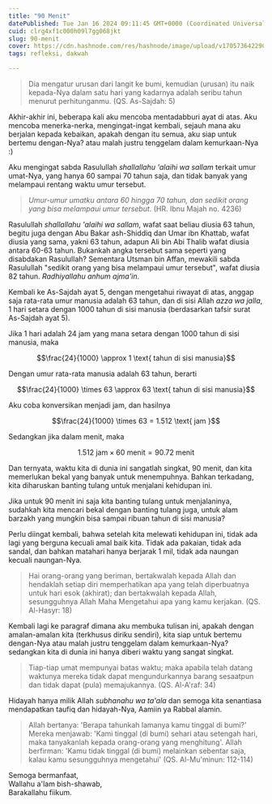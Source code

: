 ```yaml
---
title: "90 Menit"
datePublished: Tue Jan 16 2024 09:11:45 GMT+0000 (Coordinated Universal Time)
cuid: clrg4xf1c000h09l7gg068jkt
slug: 90-menit
cover: https://cdn.hashnode.com/res/hashnode/image/upload/v1705736422905/7edc83b3-a278-4f78-80b2-5bdb86865d02.jpeg
tags: refleksi, dakwah

---
```


> Dia mengatur urusan dari langit ke bumi, kemudian (urusan) itu naik kepada-Nya dalam satu hari yang kadarnya adalah seribu tahun menurut perhitunganmu. (QS. As-Sajdah: 5)

Akhir-akhir ini, beberapa kali aku mencoba mentadabburi ayat di atas. Aku mencoba menerka-nerka, mengingat-ingat kembali, sejauh mana aku berjalan kepada kebaikan, apakah dengan itu semua, aku siap untuk bertemu dengan-Nya? atau malah justru tenggelam dalam kemurkaan-Nya :)

Aku mengingat sabda Rasulullah *shallallahu 'alaihi wa sallam* terkait umur umat-Nya, yang hanya 60 sampai 70 tahun saja, dan tidak banyak yang melampaui rentang waktu umur tersebut.

> *Umur-umur umatku antara 60 hingga 70 tahun, dan sedikit orang yang bisa melampaui umur tersebut*. (HR. Ibnu Majah no. 4236)

Rasulullah *shallallahu 'alaihi wa sallam*, wafat saat beliau diusia 63 tahun, begitu juga dengan Abu Bakar ash-Shiddiq dan Umar ibn Khattab, wafat diusia yang sama, yakni 63 tahun, adapun Ali bin Abi Thalib wafat diusia antara 60-63 tahun. Bukankah angka tersebut sama seperti yang disabdakan Rasulullah? Sementara Utsman bin Affan, mewakili sabda Rasulullah "sedikit orang yang bisa melampaui umur tersebut", wafat diusia 82 tahun. *Radhiyallahu anhum ajma'in*.

Kembali ke As-Sajdah ayat 5, dengan mengetahui riwayat di atas, anggap saja rata-rata umur manusia adalah 63 tahun, dan di sisi Allah *azza wa jalla*, 1 hari setara dengan 1000 tahun di sisi manusia (berdasarkan tafsir surat As-Sajdah ayat 5).

Jika 1 hari adalah 24 jam yang mana setara dengan 1000 tahun di sisi manusia, maka

$$\frac{24}{1000} \approx 1 \text{ tahun di sisi manusia}$$

Dengan umur rata-rata manusia adalah 63 tahun, berarti

$$\frac{24}{1000} \times 63 \approx 63 \text{ tahun di sisi manusia}$$

Aku coba konversikan menjadi jam, dan hasilnya

$$\frac{24}{1000} \times 63 = 1.512 \text{ jam }$$

Sedangkan jika dalam menit, maka

$$1.512 \text { jam} \times 60 \text { menit} = 90.72 \text { menit }$$

Dan ternyata, waktu kita di dunia ini sangatlah singkat, 90 menit, dan kita memerlukan bekal yang banyak untuk menempuhnya. Bahkan terkadang, kita diharuskan banting tulang untuk menjalani kehidupan ini.

Jika untuk 90 menit ini saja kita banting tulang untuk menjalaninya, sudahkah kita mencari bekal dengan banting tulang juga, untuk alam barzakh yang mungkin bisa sampai ribuan tahun di sisi manusia?

Perlu diingat kembali, bahwa setelah kita melewati kehidupan ini, tidak ada lagi yang berguna kecuali amal baik kita. Tidak ada pakaian, tidak ada sandal, dan bahkan matahari hanya berjarak 1 mil, tidak ada naungan kecuali naungan-Nya.

> Hai orang-orang yang beriman, bertakwalah kepada Allah dan hendaklah setiap diri memperhatikan apa yang telah diperbuatnya untuk hari esok (akhirat); dan bertakwalah kepada Allah, sesungguhnya Allah Maha Mengetahui apa yang kamu kerjakan. (QS. Al-Hasyr: 18)

Kembali lagi ke paragraf dimana aku membuka tulisan ini, apakah dengan amalan-amalan kita (terkhusus diriku sendiri), kita siap untuk bertemu dengan-Nya atau malah justru tenggelam dalam kemurkaan-Nya? sedangkan kita di dunia ini hanya diberi waktu yang sangat singkat.

> Tiap-tiap umat mempunyai batas waktu; maka apabila telah datang waktunya mereka tidak dapat mengundurkannya barang sesaatpun dan tidak dapat (pula) memajukannya. (QS. Al-A'raf: 34)

Hidayah hanya milik Allah *subhanahu wa ta'ala* dan semoga kita senantiasa mendapatkan taufiq dan hidayah-Nya, Aamiin ya Rabbal alamin.

> Allah bertanya: 'Berapa tahunkah lamanya kamu tinggal di bumi?' Mereka menjawab: 'Kami tinggal (di bumi) sehari atau setengah hari, maka tanyakanlah kepada orang-orang yang menghitung'. Allah berfirman: 'Kamu tidak tinggal (di bumi) melainkan sebentar saja, kalau kamu sesungguhnya mengetahui' (QS. Al-Mu'minun: 112-114)

Semoga bermanfaat,  
Wallahu a'lam bish-shawab,  
Barakallahu fiikum.